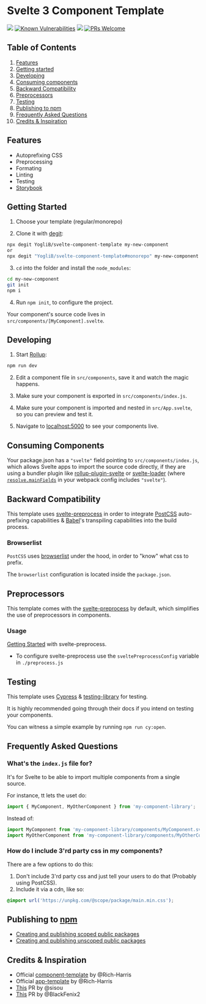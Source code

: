 # Svelte 3 Component Template

[![](https://github.com/YogliB/svelte-component-template/workflows/Node%20CI/badge.svg)](https://github.com/YogliB/svelte-component-template/actions?query=workflow%3A%22Node+CI%22)
[![Known Vulnerabilities](https://snyk.io/test/github/YogliB/svelte-component-template/badge.svg)](https://snyk.io/test/github/YogliB/svelte-component-template)
[![](https://badgen.net/dependabot/YogliB/svelte-component-template/?icon=dependabot)](https://dependabot.com/)
[![PRs Welcome](https://img.shields.io/badge/PRs-welcome-brightgreen.svg)](http://makeapullrequest.com)

## Table of Contents

1. [Features](#features)
1. [Getting started](#getting-started)
1. [Developing](#developing)
1. [Consuming components](#consuming-components)
1. [Backward Compatibility](#backward-compatibility)
1. [Preprocessors](#preprocessors)
1. [Testing](#testing)
1. [Publishing to npm](publishing-to-npm)
1. [Frequently Asked Questions](frequently-asked-questions)
1. [Credits & Inspiration](#credits-&-inspiration)

## Features

-   Autoprefixing CSS
-   Preprocessing
-   Formating
-   Linting
-   Testing
-   [Storybook](https://www.learnstorybook.com/intro-to-storybook/svelte/en/get-started/)

## Getting Started

1. Choose your template (regular/monorepo)

1. Clone it with [degit](https://github.com/Rich-Harris/degit):

```bash
npx degit YogliB/svelte-component-template my-new-component
or
npx degit "YogliB/svelte-component-template#monorepo" my-new-component
```

3. `cd` into the folder and install the `node_modules`:

```bash
cd my-new-component
git init
npm i
```

4. Run `npm init`, to configure the project.

Your component's source code lives in `src/components/[MyComponent].svelte`.

## Developing

1. Start [Rollup](https://rollupjs.org):

```bash
npm run dev
```

2. Edit a component file in `src/components`, save it and watch the magic happens.

3. Make sure your component is exported in `src/components/index.js`.

4. Make sure your component is imported and nested in `src/App.svelte`, so you can preview and test it.

5. Navigate to [localhost:5000](http://localhost:5000) to see your components live.

## Consuming Components

Your package.json has a `"svelte"` field pointing to `src/components/index.js`, which allows Svelte apps to import the source code directly, if they are using a bundler plugin like [rollup-plugin-svelte](https://github.com/rollup/rollup-plugin-svelte) or [svelte-loader](https://github.com/sveltejs/svelte-loader) (where [`resolve.mainFields`](https://webpack.js.org/configuration/resolve/#resolve-mainfields) in your webpack config includes `"svelte"`).

## Backward Compatibility

This template uses [svelte-preprocess](https://github.com/kaisermann/svelte-preprocess) in order to integrate [PostCSS](https://postcss.org) auto-prefixing capabilities & [Babel](https://babeljs.io/)'s transpiling capabilities into the build process.

### Browserlist

`PostCSS` uses [browserlist](https://github.com/browserslist/browserslist) under the hood, in order to "know" what css to prefix.

The `browserlist` configuration is located inside the `package.json`.

## Preprocessors

This template comes with the [svelte-preprocess](https://github.com/kaisermann/svelte-preprocess) by default, which simplifies the use of preprocessors in components.

### Usage

[Getting Started](https://github.com/sveltejs/svelte-preprocess/blob/master/docs/getting-started.md) with svelte-preprocess.

-   To configure svelte-preprocess use the `sveltePreprocessConfig` variable in `./preprocess.js`

## Testing

This template uses [Cypress](https://www.cypress.io/) & [testing-library](https://testing-library.com/docs/cypress-testing-library/intro) for testing.

It is highly recommended going through their docs if you intend on testing your components.

You can witness a simple example by running `npm run cy:open`.

## Frequently Asked Questions

### What's the `index.js` file for?

It's for Svelte to be able to import multiple components from a single source.

For instance, tt lets the uset do:

```javascript
import { MyComponent, MyOtherComponent } from 'my-component-library';
```

Instead of:

```javascript
import MyComponent from 'my-component-library/components/MyComponent.svelte';
import MyOtherComponent from 'my-component-library/components/MyOtherComponent';
```

### How do I include 3'rd party css in my components?

There are a few options to do this:

1. Don't include 3'rd party css and just tell your users to do that (Probably using PostCSS).
2. Include it via a cdn, like so:

```css
@import url('https://unpkg.com/@scope/package/main.min.css');
```

## Publishing to [npm](https://www.npmjs.com)

-   [Creating and publishing scoped public packages](https://docs.npmjs.com/creating-and-publishing-scoped-public-packages)
-   [Creating and publishing unscoped public packages](https://docs.npmjs.com/creating-and-publishing-unscoped-public-packages)

## Credits & Inspiration

-   Official [component-template](https://github.com/sveltejs/component-template) by @Rich-Harris
-   Official [app-template](https://github.com/sveltejs/template) by @Rich-Harris
-   [This](https://github.com/sveltejs/component-template/pull/5) PR by @sisou
-   [This](https://github.com/sveltejs/component-template/pull/31) PR by @BlackFenix2
